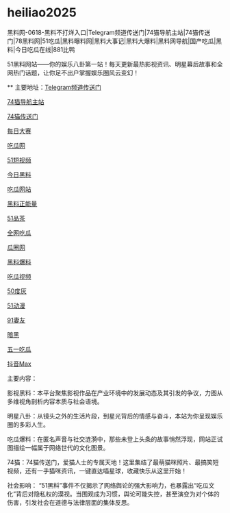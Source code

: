 # heiliao2025
黑料网-0618-黑料不打烊入口|Telegram频道传送门|74猫导航主站|74猫传送门|78黑料网|51吃瓜|黑料曝料网|黑料大事记|黑料大爆料|黑料网导航|国产吃瓜|黑料|今日吃瓜在线|881比鸭

51黑料网站——你的娱乐八卦第一站！每天更新最热影视资讯、明星幕后故事和全网热门话题，让你足不出户掌握娱乐圈风云变幻！

** 主要地址：<a href="https://74mao.com/">Telegram频道传送门</a>

<a href="https://74mao.com/">74猫导航主站</a>

<a href="https://74mao.com/">74猫传送门</a>

<a href="https://pc1-26.pages.dev/">每日大赛</a>

<a href="https://cg1-39.pages.dev/">吃瓜网</a>

<a href="https://pc2-25.pages.dev/">51短视频</a>

<a href="https://pc10-24.pages.dev/">今日黑料</a>

<a href="https://cg1-27.pages.dev/">吃瓜网站</a>

<a href="https://cg8-12.pages.dev/">黑料正能量</a>

<a href="https://pc8-34.pages.dev/">51品茶</a>

<a href="https://cg4-21.pages.dev/">全网吃瓜</a>

<a href="https://cg6-21.pages.dev/">瓜圈网</a>

<a href="https://cg5-24.pages.dev/">黑料爆料</a>

<a href="https://cg9-07.pages.dev/">吃瓜视频</a>

<a href="https://duhui.pages.dev/">50度灰</a>

<a href="https://51dongman-03.pages.dev/">51动漫</a>

<a href="https://qiyou03.pages.dev/">91妻友</a>

<a href="https://anhei-3.pages.dev/">暗黑</a>

<a href="https://chigua-wuyi.pages.dev/">五一吃瓜</a>

<a href="https://douyin-03.pages.dev/">抖音Max</a>

主要内容：

影视黑料：本平台聚焦影视作品在产业环境中的发展动态及其引发的争议，力图从多维视角剖析内容本质与社会语境。

明星八卦：从镜头之外的生活片段，到星光背后的情感与奋斗，本站为你呈现娱乐圈的多彩人生。

吃瓜爆料：在匿名声音与社交涟漪中，那些未登上头条的故事悄然浮现，网站正试图描绘一幅属于网络世代的文化图景。

74猫：74猫传送门，爱猫人士的专属天地！这里集结了最萌猫咪照片、最搞笑短视频，还有一手猫咪资讯，一键直达喵星球，收藏快乐从这里开始！

社会影响：
“51黑料”事件不仅揭示了网络舆论的强大影响力，也暴露出“吃瓜文化”背后对隐私权的漠视。当围观成为习惯，舆论可能失控，甚至演变为对个体的伤害，引发社会在道德与法律层面的集体反思。
